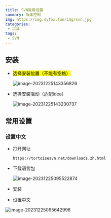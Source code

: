 ```yaml
---
title: SVN常用设置
summary: 版本控制
img: https://img.myfox.fun/img/svn.jpg
categories:
 - 工具
tags:
 - SVN
---
```


## 安装

- <mark>选择安装位置（不能有空格）</mark>
  
  ![image-20231225143356826](https://img.myfox.fun/img/20231225143358.png)

- 选择安装驱动（适配idea）
  
  ![image-20231225143230737](https://img.myfox.fun/img/20231225143232.png)

## 常用设置

### 设置中文

- 打开网址
  
  ```http
  https://tortoisesvn.net/downloads.zh.html
  ```

- 下载语言包
  
  ![image-20231225095522874](https://img.myfox.fun/img/20231225095524.png)

- 安装

- 设置中文

![image-20231225095642996](https://img.myfox.fun/img/20231225095644.png)
